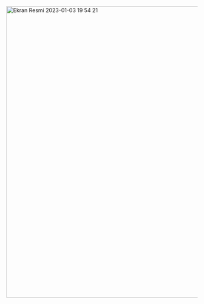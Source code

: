 <img width="767" alt="Ekran Resmi 2023-01-03 19 54 21" src="https://user-images.githubusercontent.com/112325990/210423029-de7ad39a-5fc0-4e85-9fda-b456600b76fa.png">
